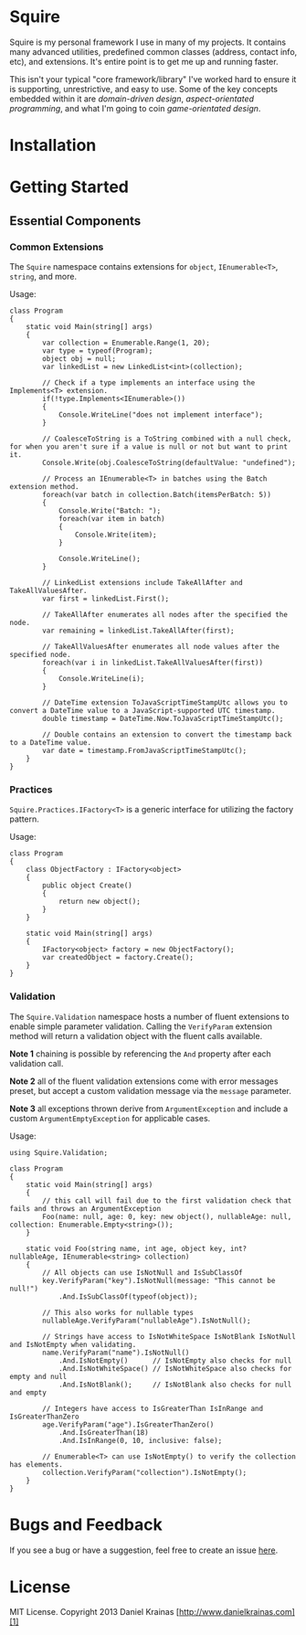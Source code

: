 # Squire

Squire is my personal framework I use in many of my projects. It contains many advanced utilities, predefined common classes (address, contact info, etc), and extensions. It's entire point is to get me up and running faster.

This isn't your typical "core framework/library" I've worked hard to ensure it is supporting, unrestrictive, and easy to use. Some of the key concepts embedded within it are _domain-driven design_, _aspect-orientated programming_, and what I'm going to coin _game-orientated design_. 

# Installation


# Getting Started

## Essential Components

### Common Extensions

The `Squire` namespace contains extensions for `object`, `IEnumerable<T>`, `string`, and more. 

Usage:

    class Program
    {
        static void Main(string[] args)
        {
            var collection = Enumerable.Range(1, 20);
            var type = typeof(Program);
            object obj = null;
            var linkedList = new LinkedList<int>(collection);

            // Check if a type implements an interface using the Implements<T> extension.
            if(!type.Implements<IEnumerable>())
            {
                Console.WriteLine("does not implement interface");
            }

            // CoalesceToString is a ToString combined with a null check, for when you aren't sure if a value is null or not but want to print it.
            Console.Write(obj.CoalesceToString(defaultValue: "undefined");

            // Process an IEnumerable<T> in batches using the Batch extension method.
            foreach(var batch in collection.Batch(itemsPerBatch: 5))
            {
                Console.Write("Batch: ");
                foreach(var item in batch)
                {
                    Console.Write(item);
                }

                Console.WriteLine();
            }

            // LinkedList extensions include TakeAllAfter and TakeAllValuesAfter. 
            var first = linkedList.First();

            // TakeAllAfter enumerates all nodes after the specified the node.
            var remaining = linkedList.TakeAllAfter(first);

            // TakeAllValuesAfter enumerates all node values after the specified node.
            foreach(var i in linkedList.TakeAllValuesAfter(first))
            {
                Console.WriteLine(i);
            }

            // DateTime extension ToJavaScriptTimeStampUtc allows you to convert a DateTime value to a JavaScript-supported UTC timestamp.
            double timestamp = DateTime.Now.ToJavaScriptTimeStampUtc();

            // Double contains an extension to convert the timestamp back to a DateTime value.
            var date = timestamp.FromJavaScriptTimeStampUtc();
        }
    }

### Practices

`Squire.Practices.IFactory<T>` is a generic interface for utilizing the factory pattern.

Usage:

    class Program
    {
        class ObjectFactory : IFactory<object>
        {
            public object Create()
            {
                return new object();
            }
        }
        
        static void Main(string[] args)
        {
            IFactory<object> factory = new ObjectFactory();
            var createdObject = factory.Create();
        }
    }
    
### Validation

The `Squire.Validation` namespace hosts a number of fluent extensions to enable simple parameter validation. Calling the `VerifyParam` extension method will return a validation object with the fluent calls available. 

**Note 1** chaining is possible by referencing the `And` property after each validation call.

**Note 2** all of the fluent validation extensions come with error messages preset, but accept a custom validation message via the `message` parameter.

**Note 3** all exceptions thrown derive from `ArgumentException` and include a custom `ArgumentEmptyException` for applicable cases.

Usage:

    using Squire.Validation;

    class Program
    {
        static void Main(string[] args)
        {
            // this call will fail due to the first validation check that fails and throws an ArgumentException
            Foo(name: null, age: 0, key: new object(), nullableAge: null, collection: Enumerable.Empty<string>());
        }

        static void Foo(string name, int age, object key, int? nullableAge, IEnumerable<string> collection)
        {
            // All objects can use IsNotNull and IsSubClassOf
            key.VerifyParam("key").IsNotNull(message: "This cannot be null!")
                .And.IsSubClassOf(typeof(object));

            // This also works for nullable types
            nullableAge.VerifyParam("nullableAge").IsNotNull();

            // Strings have access to IsNotWhiteSpace IsNotBlank IsNotNull and IsNotEmpty when validating.
            name.VerifyParam("name").IsNotNull()
                .And.IsNotEmpty()      // IsNotEmpty also checks for null
                .And.IsNotWhiteSpace() // IsNotWhiteSpace also checks for empty and null
                .And.IsNotBlank();     // IsNotBlank also checks for null and empty

            // Integers have access to IsGreaterThan IsInRange and IsGreaterThanZero
            age.VerifyParam("age").IsGreaterThanZero()
                .And.IsGreaterThan(18)
                .And.IsInRange(0, 10, inclusive: false);

            // Enumerable<T> can use IsNotEmpty() to verify the collection has elements.
            collection.VerifyParam("collection").IsNotEmpty();
        }
    }

# Bugs and Feedback

If you see a bug or have a suggestion, feel free to create an issue [here][3].

# License

MIT License. Copyright 2013 Daniel Krainas [http://www.danielkrainas.com][1]

[1]: http://www.danielkrainas.com
[2]: http://nuget.org/packages/incant
[3]: https://bitbucket.org/dkrainas/incant/issues